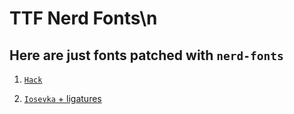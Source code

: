 # TTF Nerd Fonts\n

## Here are just fonts patched with `nerd-fonts`

1. [`Hack`](./Hack/README.md#section)

2. [`Iosevka` + ligatures](./Iosevka)
